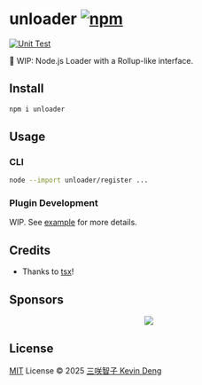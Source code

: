 # unloader [![npm](https://img.shields.io/npm/v/unloader.svg)](https://npmjs.com/package/unloader)

[![Unit Test](https://github.com/sxzz/unloader/actions/workflows/unit-test.yml/badge.svg)](https://github.com/sxzz/unloader/actions/workflows/unit-test.yml)

🚧 WIP: Node.js Loader with a Rollup-like interface.

## Install

```bash
npm i unloader
```

## Usage

### CLI

```bash
node --import unloader/register ...
```

### Plugin Development

WIP. See [example](./playground/demo.ts) for more details.

## Credits

- Thanks to [tsx](https://github.com/privatenumber/tsx)!

## Sponsors

<p align="center">
  <a href="https://cdn.jsdelivr.net/gh/sxzz/sponsors/sponsors.svg">
    <img src='https://cdn.jsdelivr.net/gh/sxzz/sponsors/sponsors.svg'/>
  </a>
</p>

## License

[MIT](./LICENSE) License © 2025 [三咲智子 Kevin Deng](https://github.com/sxzz)
